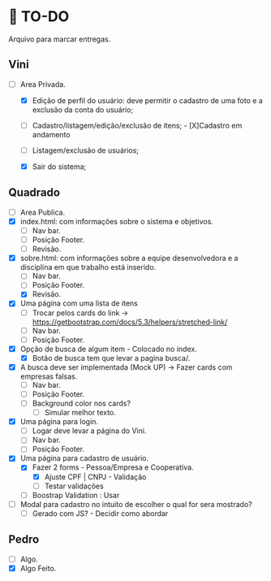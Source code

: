 # :scroll: TO-DO
Arquivo para marcar entregas.
## Vini
- [ ] Area Privada.
  - [X] Edição de perfil do usuário: deve permitir o cadastro de uma foto e a exclusão da conta do usuário;
  - [ ] Cadastro/listagem/edição/exclusão de itens;
         - [X]Cadastro em andamento
        
  - [ ] Listagem/exclusão de usuários;
  - [X] Sair do sistema;
 
## Quadrado
- [ ] Area Publica.
- [X] index.html: com informações sobre o sistema e objetivos.
  - [ ] Nav bar.
  - [ ] Posição Footer.
  - [ ] Revisão.
- [X] sobre.html: com informações sobre a equipe desenvolvedora e a disciplina em que trabalho está inserido.
  - [ ] Nav bar.
  - [ ] Posição Footer.
  - [X] Revisão.
- [X] Uma página com uma lista de itens
  - [ ] Trocar pelos cards do link -> https://getbootstrap.com/docs/5.3/helpers/stretched-link/
  - [ ] Nav bar.
  - [ ] Posição Footer.
- [X] Opção de busca de algum item - Colocado no index.
  - [X] Botão de busca tem que levar a pagina busca/.
- [X] A busca deve ser implementada (Mock UP) -> Fazer cards com empresas falsas.
  - [ ] Nav bar.
  - [ ] Posição Footer.
  - [ ] Background color nos cards?
    - [ ] Simular melhor texto.
- [X] Uma página para login.
  - [ ] Logar deve levar a página do Vini.
  - [ ] Nav bar.
  - [ ] Posição Footer.
- [X] Uma página para cadastro de usuário.
  - [X] Fazer 2 forms - Pessoa/Empresa e Cooperativa.
    - [X] Ajuste CPF | CNPJ - Validação
    - [ ] Testar validações
  - [ ] Boostrap Validation : Usar
- [ ] Modal para cadastro no intuito de escolher o qual for sera mostrado?
  - [ ] Gerado com JS? - Decidir como abordar

## Pedro
- [ ] Algo.
- [X] Algo Feito.
